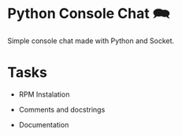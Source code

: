 # Python Console Chat 🗪

Simple console chat made with Python and Socket.

# Tasks

- RPM Instalation

- Comments and docstrings
- Documentation